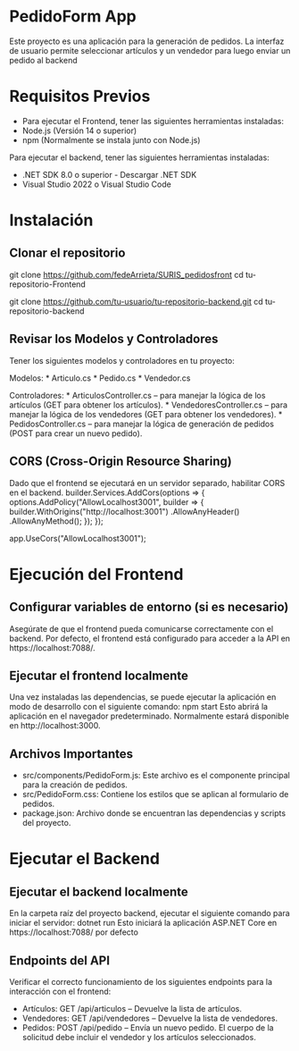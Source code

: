 # PedidoForm App

Este proyecto es una aplicación para la generación de pedidos. 
La interfaz de usuario permite seleccionar artículos y un vendedor para luego enviar un pedido al backend

# Requisitos Previos

* Para ejecutar el Frontend, tener las siguientes herramientas instaladas:
* Node.js (Versión 14 o superior)
* npm (Normalmente se instala junto con Node.js)

Para ejecutar el backend, tener las siguientes herramientas instaladas:
* .NET SDK 8.0 o superior - Descargar .NET SDK
* Visual Studio 2022 o Visual Studio Code 

# Instalación

## Clonar el repositorio
git clone https://github.com/fedeArrieta/SURIS_pedidosfront
cd tu-repositorio-Frontend

git clone https://github.com/tu-usuario/tu-repositorio-backend.git
cd tu-repositorio-backend

## Revisar los Modelos y Controladores 

Tener los siguientes modelos y controladores en tu proyecto:

Modelos:
    * Articulo.cs
    * Pedido.cs
    * Vendedor.cs

Controladores:
    * ArticulosController.cs – para manejar la lógica de los artículos (GET para obtener los artículos).
    * VendedoresController.cs – para manejar la lógica de los vendedores (GET para obtener los vendedores).
    * PedidosController.cs – para manejar la lógica de generación de pedidos (POST para crear un nuevo pedido).

## CORS (Cross-Origin Resource Sharing) 

Dado que el frontend se ejecutará en un servidor separado, habilitar CORS en el backend.
builder.Services.AddCors(options =>
{
    options.AddPolicy("AllowLocalhost3001",
        builder =>
        {
            builder.WithOrigins("http://localhost:3001")
                   .AllowAnyHeader()
                   .AllowAnyMethod();
        });
});

app.UseCors("AllowLocalhost3001");

# Ejecución del Frontend

## Configurar variables de entorno (si es necesario) 

Asegúrate de que el frontend pueda comunicarse correctamente con el backend. 
Por defecto, el frontend está configurado para acceder a la API en https://localhost:7088/.

## Ejecutar el frontend localmente 

Una vez instaladas las dependencias, se puede ejecutar la aplicación en modo de desarrollo con el siguiente comando:
npm start
Esto abrirá la aplicación en el  navegador predeterminado. Normalmente estará disponible en http://localhost:3000.

## Archivos Importantes 

* src/components/PedidoForm.js: Este archivo es el componente principal para la creación de pedidos.
* src/PedidoForm.css: Contiene los estilos que se aplican al formulario de pedidos.
* package.json: Archivo donde se encuentran las dependencias y scripts del proyecto.

# Ejecutar el Backend

## Ejecutar el backend localmente 

En la carpeta raíz del proyecto backend, ejecutar el siguiente comando para iniciar el servidor:
dotnet run
Esto iniciará la aplicación ASP.NET Core en https://localhost:7088/ por defecto

## Endpoints del API 

Verificar el correcto funcionamiento de los siguientes endpoints para la interacción con el frontend:

* Artículos: GET /api/articulos – Devuelve la lista de artículos.
* Vendedores: GET /api/vendedores – Devuelve la lista de vendedores.
* Pedidos: POST /api/pedido – Envía un nuevo pedido. El cuerpo de la solicitud debe incluir el vendedor y los artículos seleccionados.
